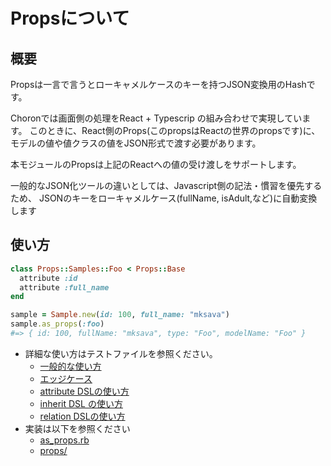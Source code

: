 # Propsについて

## 概要
Propsは一言で言うとローキャメルケースのキーを持つJSON変換用のHashです。

Choronでは画面側の処理をReact + Typescrip の組み合わせで実現しています。
このときに、React側のProps(このpropsはReactの世界のpropsです)に、モデルの値や値クラスの値をJSON形式で渡す必要があります。

本モジュールのPropsは上記のReactへの値の受け渡しをサポートします。

一般的なJSON化ツールの違いとしては、Javascript側の記法・慣習を優先するため、
JSONのキーをローキャメルケース(fullName, isAdult,など)に自動変換します

## 使い方

```ruby
class Props::Samples::Foo < Props::Base
  attribute :id
  attribute :full_name
end

sample = Sample.new(id: 100, full_name: "mksava")
sample.as_props(:foo)
#=> { id: 100, fullName: "mksava", type: "Foo", modelName: "Foo" }
```

* 詳細な使い方はテストファイルを参照ください。
  * [一般的な使い方](../spec/choron_support/as_props/general_spec.rb)
  * [エッジケース](../spec/choron_support/as_props/edge_spec.rb)
  * [attribute DSLの使い方](../spec/choron_support/as_props/attribute_spec.rb)
  * [inherit DSL の使い方](../spec/choron_support/as_props/inherit_spec.rb)
  * [relation DSLの使い方](../spec/choron_support/as_props/relation_spec.rb)
* 実装は以下を参照ください
  * [as_props.rb](../lib/choron_support/as_props.rb)
  * [props/](../lib/choron_support/props/)